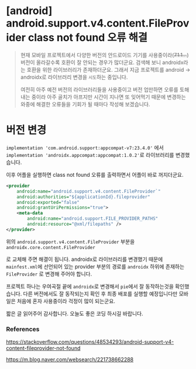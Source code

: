 # [android] android.support.v4.content.FileProvider class not found 오류 해결



> 현재 모바일 프로젝트에서 다양한 버전의 안드로이드 기기를 사용중이라(~~7.1.1...~~) 버전이 올라갈수록 호환이 잘 안되는 경우가 많더군요. 검색해 보니 androidx라는 호환을 위한 라이브러리가 존재하더군요. 그래서 지금 프로젝트를 android -> androidx로 라이브러리 변경을 `시도`하는 중입니다.
>
> 여전히 아주 예전 버전의 라이브러리들을 사용중이고 버전 업만하면 오류를 토해내는 중이라 아주 골치가 아프지만 시간이 지나면 또 잊어먹기 때문에 변경하는 와중에 해결한 오류들을 기회가 될 때마다 작성해 보겠습니다.

# 버전 변경

`implementation 'com.android.support:appcompat-v7:23.4.0'` 에서 `implementation 'androidx.appcompat:appcompat:1.0.2'`로 라이브러리를 변경했습니다.

이후 어플을 실행하면 class not found 오류를 출력하면서 어플이 바로 꺼지더군요.

```xml
<provider
    android:name="android.support.v4.content.FileProvider`"
    android:authorities="${applicationId}.fileprovider"
    android:exported="false"
    android:grantUriPermissions="true">
    <meta-data
        android:name="android.support.FILE_PROVIDER_PATHS"
        android:resource="@xml/filepaths" />
</provider>
```



위의 `android.support.v4.content.FileProvider` 부분을 `androidx.core.content.FileProvider`

로 교체해 주면 해결이 됩니다. androidx로 라이브러리를 변경했기 때문에 `mainfest.xml`에 선언되어 있는 provider 부분의 경로를 `androidx` 하위에 존재하는 `FileProvider` 로 변경해 주어야 합니다.

프로젝트 하나는 우여곡절 끝에 `androidx`로 변경해서 `pie`에서 잘 동작하는것을 확인했습니다. 다른 버전에서도 잘 동작되는지 확인 후 최종 배포를 실행할 예정입니다만 모바일은 처음에 혼자 사용중이라 걱정이 많이 되는군요. 

 

짧은 글 읽어주어 감사합니다. 오늘도 좋은 코딩 하시길 바랍니다.



### References

https://stackoverflow.com/questions/48534293/android-support-v4-content-fileprovider-not-found

https://m.blog.naver.com/websearch/221738662288